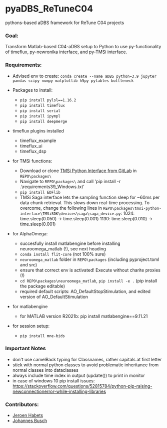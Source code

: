 # pyaDBS_ReTuneC04
pythons-based aDBS framework for ReTune C04 projects

### Goal:
Transform Matlab-based C04-aDBS setup to Python to use py-functionality of
timeflux, py-newronika interface, and py-TMSi interface.

### Requirements:
- Advised env to create:
  `conda create --name aDBS python=3.9 jupyter pandas scipy numpy matplotlib h5py pytables bottleneck`
- Packages to install:
  - `pip install pylsl==1.16.2`
  - `pip install timeflux`
  - `pip install serial`
  - `pip install ipympl`
  - `pip install deepmerge`

- timeflux plugins installed
  - timeflux_example
  - timeflux_ui
  - timeflux_dsp

- for TMSi functions:
  - Download or clone <a href="https://gitlab.com/tmsi/tmsi-python-interface">TMSi Python Interface from GitLab</a>
    in `REPO\packages\`
  - Navigate to `REPO\packages\` and call 'pip install -r .\requirements39_Windows.txt'
  - `pip install EDFlib`
  - TMSi Saga interface lets the sampling function sleep for ~60ms per data chunk retrieval. This slows down real-time processing. To overcome, change the following lines in `REPO\packages\tmsi-python-interface\TMSiSDK\devices\saga\saga_device.py`:
    1024: time.sleep(0.050) -> time.sleep(0.001)
    1130: time.sleep(0.010) -> time.sleep(0.001)

- for AlphaOmega:
  - succesfully install matlabengine before installing neuroomega_matlab (!), see next heading
  - `conda install flit-core` (not 100% sure)
  - `neuroomega_matlab` folder in `REPO\packages` (including pyproject.toml and src)
  - ensure that correct env is activated! Execute without charite proxies (!)
  - `cd REPO\packages\neuroomega_matlab`, `pip install -e .`  (pip install the package editable)
  - required default scripts: AO_DefaultStopStimulation, and edited version of AO_DefaultStimulation

- for matlabengine
  - for MATLAB version R2021b: pip install matlabengine==9.11.21
  
- for session setup:
  - `pip install mne-bids`


### Important Notes

- don't use camelBack typing for Classnames, rather capitals at first letter
- stick with normal python classes to avoid problematic inheritance from normal classes into dataclasses
- always include time index in output (update()) to print in monitor
- in case of windows 10 pip install issues: https://stackoverflow.com/questions/52815784/python-pip-raising-newconnectionerror-while-installing-libraries 
 
### Contributors:
- <a href="https://github.com/jgvhabets">Jeroen Habets</a> 
- <a href="https://github.com/jlbusch">Johannes Busch</a> 
